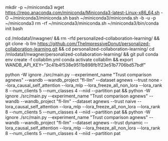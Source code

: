 mkdir -p ~/miniconda3
wget https://repo.anaconda.com/miniconda/Miniconda3-latest-Linux-x86_64.sh -O ~/miniconda3/miniconda.sh
bash ~/miniconda3/miniconda.sh -b -u -p ~/miniconda3
rm -rf ~/miniconda3/miniconda.sh
~/miniconda3/bin/conda init bash

cd /mlodata1/nwagner/ && rm -rfd personalized-collaboration-learning/ && git clone -b llm https://github.com/TheImpressiveDonut/personalized-collaboration-learning.git && cd personalized-collaboration-learning/
cd /mlodata1/nwagner/personalized-collaboration-learning/ && git pull
conda env create -f collabllm.yml
conda activate collabllm && export WANDB_API_KEY="3c41b4f538e9511b898fb1f23e51b7706bd57bdf"

python  -W ignore ./src/main.py --experiment_name "Trust comparison agnews" --wandb --wandb_project "fl-llm" --dataset agnews --trust none --lora_causal_self_attention --lora_mlp --lora_freeze_all_non_lora --lora_rank 8 --num_clients 5 --num_classes 4 --niid --partition pat &&
python  -W ignore ./src/main.py --experiment_name "Trust comparison agnews" --wandb --wandb_project "fl-llm" --dataset agnews --trust naive --lora_causal_self_attention --lora_mlp --lora_freeze_all_non_lora --lora_rank 8 --num_clients 5 --num_classes 4 --niid --partition pat &&
python  -W ignore ./src/main.py --experiment_name "Trust comparison agnews" --wandb --wandb_project "fl-llm" --dataset agnews --trust dynamic --lora_causal_self_attention --lora_mlp --lora_freeze_all_non_lora --lora_rank 8 --num_clients 5 --num_classes 4 --niid --partition pat
